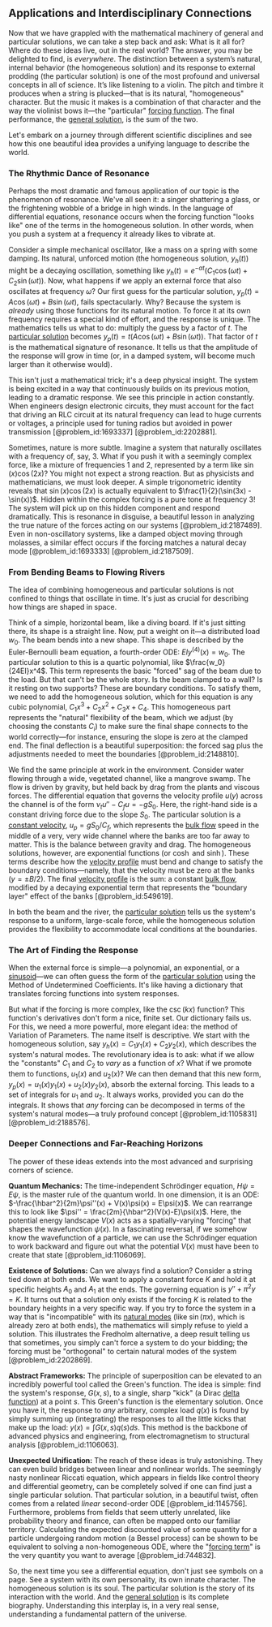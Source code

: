 ## Applications and Interdisciplinary Connections

Now that we have grappled with the mathematical machinery of general and particular solutions, we can take a step back and ask: What is it all for? Where do these ideas live, out in the real world? The answer, you may be delighted to find, is *everywhere*. The distinction between a system’s natural, internal behavior (the homogeneous solution) and its response to external prodding (the particular solution) is one of the most profound and universal concepts in all of science. It’s like listening to a violin. The pitch and timbre it produces when a string is plucked—that is its natural, "homogeneous" character. But the music it makes is a combination of that character and the way the violinist bows it—the "particular" [forcing function](@article_id:268399). The final performance, the [general solution](@article_id:274512), is the sum of the two.

Let's embark on a journey through different scientific disciplines and see how this one beautiful idea provides a unifying language to describe the world.

### The Rhythmic Dance of Resonance

Perhaps the most dramatic and famous application of our topic is the phenomenon of resonance. We've all seen it: a singer shattering a glass, or the frightening wobble of a bridge in high winds. In the language of differential equations, resonance occurs when the forcing function "looks like" one of the terms in the homogeneous solution. In other words, when you push a system at a frequency it already likes to vibrate at.

Consider a simple mechanical oscillator, like a mass on a spring with some damping. Its natural, unforced motion (the homogeneous solution, $y_h(t)$) might be a decaying oscillation, something like $y_h(t) = e^{-\alpha t}(C_1 \cos(\omega t) + C_2 \sin(\omega t))$. Now, what happens if we apply an external force that also oscillates at frequency $\omega$? Our first guess for the particular solution, $y_p(t) = A \cos(\omega t) + B \sin(\omega t)$, fails spectacularly. Why? Because the system is *already* using those functions for its natural motion. To force it at its own frequency requires a special kind of effort, and the response is unique. The mathematics tells us what to do: multiply the guess by a factor of $t$. The [particular solution](@article_id:148586) becomes $y_p(t) = t(A \cos(\omega t) + B \sin(\omega t))$. That factor of $t$ is the mathematical signature of resonance. It tells us that the amplitude of the response will grow in time (or, in a damped system, will become much larger than it otherwise would).

This isn't just a mathematical trick; it's a deep physical insight. The system is being excited in a way that continuously builds on its previous motion, leading to a dramatic response. We see this principle in action constantly. When engineers design electronic circuits, they must account for the fact that driving an RLC circuit at its natural frequency can lead to huge currents or voltages, a principle used for tuning radios but avoided in power transmission [@problem_id:1693337] [@problem_id:2202881].

Sometimes, nature is more subtle. Imagine a system that naturally oscillates with a frequency of, say, 3. What if you push it with a seemingly complex force, like a mixture of frequencies 1 and 2, represented by a term like $\sin(x)\cos(2x)$? You might not expect a strong reaction. But as physicists and mathematicians, we must look deeper. A simple trigonometric identity reveals that $\sin(x)\cos(2x)$ is actually equivalent to $\frac{1}{2}(\sin(3x) - \sin(x))$. Hidden within the complex forcing is a pure tone at frequency 3! The system will pick up on this hidden component and respond dramatically. This is resonance in disguise, a beautiful lesson in analyzing the true nature of the forces acting on our systems [@problem_id:2187489]. Even in non-oscillatory systems, like a damped object moving through molasses, a similar effect occurs if the forcing matches a natural decay mode [@problem_id:1693333] [@problem_id:2187509].

### From Bending Beams to Flowing Rivers

The idea of combining homogeneous and particular solutions is not confined to things that oscillate in time. It's just as crucial for describing how things are shaped in space.

Think of a simple, horizontal beam, like a diving board. If it's just sitting there, its shape is a straight line. Now, put a weight on it—a distributed load $w_0$. The beam bends into a new shape. This shape is described by the Euler-Bernoulli beam equation, a fourth-order ODE: $EI y^{(4)}(x) = w_0$. The particular solution to this is a quartic polynomial, like $\frac{w_0}{24EI}x^4$. This term represents the basic "forced" sag of the beam due to the load. But that can't be the whole story. Is the beam clamped to a wall? Is it resting on two supports? These are boundary conditions. To satisfy them, we need to add the homogeneous solution, which for this equation is any cubic polynomial, $C_1x^3 + C_2x^2 + C_3x + C_4$. This homogeneous part represents the "natural" flexibility of the beam, which we adjust (by choosing the constants $C_i$) to make sure the final shape connects to the world correctly—for instance, ensuring the slope is zero at the clamped end. The final deflection is a beautiful superposition: the forced sag plus the adjustments needed to meet the boundaries [@problem_id:2148810].

We find the same principle at work in the environment. Consider water flowing through a wide, vegetated channel, like a mangrove swamp. The flow is driven by gravity, but held back by drag from the plants and viscous forces. The differential equation that governs the velocity profile $u(y)$ across the channel is of the form $\nu_t u'' - C_f u = -g S_0$. Here, the right-hand side is a constant driving force due to the slope $S_0$. The particular solution is a [constant velocity](@article_id:170188), $u_p = gS_0 / C_f$, which represents the [bulk flow](@article_id:149279) speed in the middle of a very, very wide channel where the banks are too far away to matter. This is the balance between gravity and drag. The homogeneous solutions, however, are exponential functions (or $\cosh$ and $\sinh$). These terms describe how the [velocity profile](@article_id:265910) must bend and change to satisfy the boundary conditions—namely, that the velocity must be zero at the banks ($y = \pm B/2$). The final [velocity profile](@article_id:265910) is the sum: a constant [bulk flow](@article_id:149279), modified by a decaying exponential term that represents the "boundary layer" effect of the banks [@problem_id:549619].

In both the beam and the river, the [particular solution](@article_id:148586) tells us the system's response to a uniform, large-scale force, while the homogeneous solution provides the flexibility to accommodate local conditions at the boundaries.

### The Art of Finding the Response

When the external force is simple—a polynomial, an exponential, or a [sinusoid](@article_id:274504)—we can often guess the form of the [particular solution](@article_id:148586) using the Method of Undetermined Coefficients. It's like having a dictionary that translates forcing functions into system responses.

But what if the forcing is more complex, like the $\csc(kx)$ function? This function's derivatives don't form a nice, finite set. Our dictionary fails us. For this, we need a more powerful, more elegant idea: the method of Variation of Parameters. The name itself is descriptive. We start with the homogeneous solution, say $y_h(x) = C_1 y_1(x) + C_2 y_2(x)$, which describes the system's natural modes. The revolutionary idea is to ask: what if we allow the "constants" $C_1$ and $C_2$ to *vary* as a function of $x$? What if we promote them to functions, $u_1(x)$ and $u_2(x)$? We can then demand that this new form, $y_p(x) = u_1(x)y_1(x) + u_2(x)y_2(x)$, absorb the external forcing. This leads to a set of integrals for $u_1$ and $u_2$. It always works, provided you can do the integrals. It shows that *any* forcing can be decomposed in terms of the system's natural modes—a truly profound concept [@problem_id:1105831] [@problem_id:2188576].

### Deeper Connections and Far-Reaching Horizons

The power of these ideas extends into the most advanced and surprising corners of science.

**Quantum Mechanics:** The time-independent Schrödinger equation, $H\psi = E\psi$, is the master rule of the quantum world. In one dimension, it is an ODE: $-\frac{\hbar^2}{2m}\psi''(x) + V(x)\psi(x) = E\psi(x)$. We can rearrange this to look like $\psi'' = \frac{2m}{\hbar^2}(V(x)-E)\psi(x)$. Here, the potential energy landscape $V(x)$ acts as a spatially-varying "forcing" that shapes the wavefunction $\psi(x)$. In a fascinating reversal, if we somehow know the wavefunction of a particle, we can use the Schrödinger equation to work backward and figure out what the potential $V(x)$ must have been to create that state [@problem_id:1106069].

**Existence of Solutions:** Can we always find a solution? Consider a string tied down at both ends. We want to apply a constant force $K$ and hold it at specific heights $A_0$ and $A_1$ at the ends. The governing equation is $y'' + \pi^2 y = K$. It turns out that a solution only exists if the forcing $K$ is related to the boundary heights in a very specific way. If you try to force the system in a way that is "incompatible" with its [natural modes](@article_id:276512) (like $\sin(\pi x)$, which is already zero at both ends), the mathematics will simply refuse to yield a solution. This illustrates the Fredholm alternative, a deep result telling us that sometimes, you simply can't force a system to do your bidding; the forcing must be "orthogonal" to certain natural modes of the system [@problem_id:2202869].

**Abstract Frameworks:** The principle of superposition can be elevated to an incredibly powerful tool called the Green's function. The idea is simple: find the system's response, $G(x,s)$, to a single, sharp "kick" (a Dirac [delta function](@article_id:272935)) at a point $s$. This Green's function is the elementary solution. Once you have it, the response to *any* arbitrary, complex load $q(x)$ is found by simply summing up (integrating) the responses to all the little kicks that make up the load: $y(x) = \int G(x,s)q(s)ds$. This method is the backbone of advanced physics and engineering, from electromagnetism to structural analysis [@problem_id:1106063].

**Unexpected Unification:** The reach of these ideas is truly astonishing. They can even build bridges between linear and nonlinear worlds. The seemingly nasty nonlinear Riccati equation, which appears in fields like control theory and differential geometry, can be completely solved if one can find just a single particular solution. That particular solution, in a beautiful twist, often comes from a related *linear* second-order ODE [@problem_id:1145756]. Furthermore, problems from fields that seem utterly unrelated, like probability theory and finance, can often be mapped onto our familiar territory. Calculating the expected discounted value of some quantity for a particle undergoing random motion (a Bessel process) can be shown to be equivalent to solving a non-homogeneous ODE, where the "[forcing term](@article_id:165492)" is the very quantity you want to average [@problem_id:744832].

So, the next time you see a differential equation, don't just see symbols on a page. See a system with its own personality, its own innate character. The homogeneous solution is its soul. The particular solution is the story of its interaction with the world. And the [general solution](@article_id:274512) is its complete biography. Understanding this interplay is, in a very real sense, understanding a fundamental pattern of the universe.